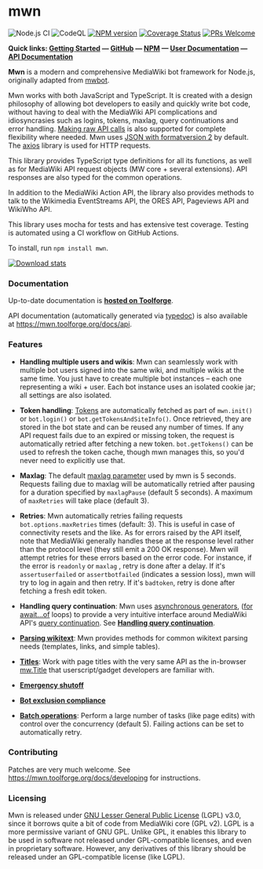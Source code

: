 # mwn

![Node.js CI](https://github.com/siddharthvp/mwn/workflows/Node.js%20CI/badge.svg)
![CodeQL](https://github.com/siddharthvp/mwn/workflows/CodeQL/badge.svg)
[![NPM version](https://img.shields.io/npm/v/mwn.svg)](https://www.npmjs.com/package/mwn)
[![Coverage Status](https://coveralls.io/repos/github/siddharthvp/mwn/badge.svg?branch=master)](https://coveralls.io/github/siddharthvp/mwn?branch=master)
[![PRs Welcome](https://img.shields.io/badge/PRs-welcome-brightgreen.svg?style=flat-square)](http://makeapullrequest.com)

**Quick links: [Getting Started](https://mwn.toolforge.org/docs/getting-started) — [GitHub](https://github.com/siddharthvp/mwn) — [NPM](https://www.npmjs.com/package/mwn) — [User Documentation](https://mwn.toolforge.org/) — [API Documentation](https://mwn.toolforge.org/docs/api/classes/mwn.html)**

**Mwn** is a modern and comprehensive MediaWiki bot framework for Node.js, originally adapted from [mwbot](https://github.com/Fannon/mwbot).

Mwn works with both JavaScript and TypeScript. It is created with a design philosophy of allowing bot developers to easily and quickly write bot code, without having to deal with the MediaWiki API complications and idiosyncrasies such as logins, tokens, maxlag, query continuations and error handling. [Making raw API calls](https://mwn.toolforge.org/docs/direct-api-calls) is also supported for complete flexibility where needed. Mwn uses [JSON with formatversion 2](https://www.mediawiki.org/wiki/API:JSON_version_2#Using_the_new_JSON_results_format) by default. The [axios](https://www.npmjs.com/package/axios) library is used for HTTP requests.

This library provides TypeScript type definitions for all its functions, as well as for MediaWiki API request objects (MW core + several extensions). API responses are also typed for the common operations.  

In addition to the MediaWiki Action API, the library also provides methods to talk to the Wikimedia EventStreams API, the ORES API, Pageviews API and WikiWho API.

This library uses mocha for tests and has extensive test coverage. Testing is automated using a CI workflow on GitHub Actions.

To install, run `npm install mwn`.

[![Download stats](https://nodei.co/npm/mwn.png?downloads=true&downloadRank=true)](https://nodei.co/npm/mwn/)

### Documentation

Up-to-date documentation is **[hosted on Toolforge](https://mwn.toolforge.org/)**.

API documentation (automatically generated via [typedoc](https://npmjs.com/package/typedoc)) is also available at <https://mwn.toolforge.org/docs/api>.

### Features

- **Handling multiple users and wikis**: Mwn can seamlessly work with multiple bot users signed into the same wiki, and multiple wikis at the same time. You just have to create multiple bot instances – each one representing a wiki + user. Each bot instance uses an isolated cookie jar; all settings are also isolated.

- **Token handling**: [Tokens](https://www.mediawiki.org/wiki/API:Tokens) are automatically fetched as part of `mwn.init()` or `bot.login()` or `bot.getTokensAndSiteInfo()`. Once retrieved, they are stored in the bot state and can be reused any number of times. If any API request fails due to an expired or missing token, the request is automatically retried after fetching a new token. `bot.getTokens()` can be used to refresh the token cache, though mwn manages this, so you'd never need to explicitly use that.

- **Maxlag**: The default [maxlag parameter](https://www.mediawiki.org/wiki/Manual:Maxlag_parameter) used by mwn is 5 seconds. Requests failing due to maxlag will be automatically retried after pausing for a duration specified by `maxlagPause` (default 5 seconds). A maximum of `maxRetries` will take place (default 3).

- **Retries**: Mwn automatically retries failing requests `bot.options.maxRetries` times (default: 3). This is useful in case of connectivity resets and the like. As for errors raised by the API itself, note that MediaWiki generally handles these at the response level rather than the protocol level (they still emit a 200 OK response). Mwn will attempt retries for these errors based on the error code. For instance, if the error is `readonly` or `maxlag` , retry is done after a delay. If it's `assertuserfailed` or `assertbotfailed` (indicates a session loss), mwn will try to log in again and then retry. If it's `badtoken`, retry is done after fetching a fresh edit token.

- **Handling query continuation**: Mwn uses [asynchronous generators](https://javascript.info/async-iterators-generators), ([for await...of](https://developer.mozilla.org/en-US/docs/Web/JavaScript/Reference/Statements/for-await...of) loops) to provide a very intuitive interface around MediaWiki API's [query continuation](https://www.mediawiki.org/wiki/API:Query#Example_4:_Continuing_queries). See **[Handling query continuation](https://mwn.toolforge.org/docs/handling-query-continuation)**.

- **[Parsing wikitext](https://mwn.toolforge.org/docs/working-with-wikitext)**: Mwn provides methods for common wikitext parsing needs (templates, links, and simple tables).

- **[Titles](https://mwn.toolforge.org/docs/working-with-titles)**: Work with page titles with the very same API as the in-browser [mw.Title](https://doc.wikimedia.org/mediawiki-core/master/js/#!/api/mw.Title) that userscript/gadget developers are familiar with.

- **[Emergency shutoff](https://mwn.toolforge.org/docs/emergency-shutoff)**

- **[Bot exclusion compliance](https://mwn.toolforge.org/docs/exclusion-compliance)**

- **[Batch operations](https://mwn.toolforge.org/docs/bulk-processing#batch-operations)**: Perform a large number of tasks (like page edits) with control over the concurrency (default 5). Failing actions can be set to automatically retry.

### Contributing

Patches are very much welcome. See <https://mwn.toolforge.org/docs/developing> for instructions.

### Licensing

Mwn is released under [GNU Lesser General Public License](https://en.wikipedia.org/wiki/GNU_Lesser_General_Public_License) (LGPL) v3.0, since it borrows quite a bit of code from MediaWiki core (GPL v2). LGPL is a more permissive variant of GNU GPL. Unlike GPL, it enables this library to be used in software not released under GPL-compatible licenses, and even in proprietary software. However, any derivatives of this library should be released under an GPL-compatible license (like LGPL).
